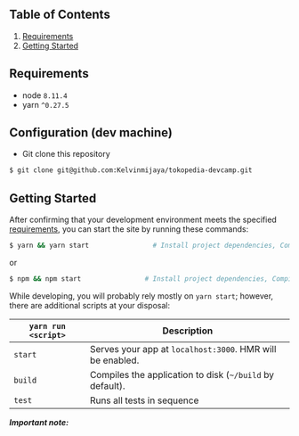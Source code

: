 ## Table of Contents
1. [Requirements](#requirements)
2. [Getting Started](#getting-started)

## Requirements
* node `8.11.4`
* yarn `^0.27.5`

## Configuration (dev machine)
- Git clone this repository
```bash
$ git clone git@github.com:Kelvinmijaya/tokopedia-devcamp.git
```

## Getting Started

After confirming that your development environment meets the specified [requirements](#requirements),
you can start the site by running these commands:

```bash
$ yarn && yarn start                # Install project dependencies, Compile and launch
```
or

```bash
$ npm && npm start                # Install project dependencies, Compile and launch
```

While developing, you will probably rely mostly on `yarn start`; however, there are additional scripts at your disposal:

|`yarn run <script>`|Description|
|------------------|-----------|
|`start` |Serves your app at `localhost:3000`. HMR will be enabled.|
|`build`|Compiles the application to disk (`~/build` by default).|
|`test`|Runs all tests in sequence|
***Important note:***